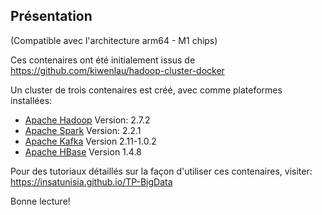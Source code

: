 ## Présentation
(Compatible avec l'architecture arm64 - M1 chips)

Ces contenaires ont été initialement issus de https://github.com/kiwenlau/hadoop-cluster-docker

Un cluster de trois contenaires est créé, avec comme plateformes installées:

  * [Apache Hadoop](http://hadoop.apache.org/) Version: 2.7.2
  * [Apache Spark](https://spark.apache.org/) Version: 2.2.1
  * [Apache Kafka](https://kafka.apache.org/) Version 2.11-1.0.2 
  * [Apache HBase](https://hbase.apache.org/) Version 1.4.8

Pour des tutoriaux détaillés sur la façon d'utiliser ces contenaires, visiter:
https://insatunisia.github.io/TP-BigData

Bonne lecture!
